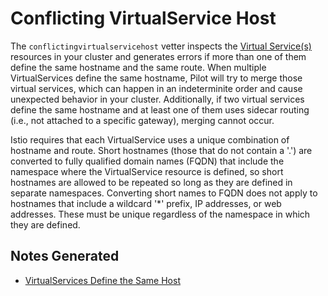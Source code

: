 # Conflicting VirtualService Host

The `conflictingvirtualservicehost` vetter inspects the [Virtual
Service(s)](https://istio.io/docs/reference/config/networking/v1alpha3/virtual-service/)
resources in your cluster and generates errors if more than one of them define
the same hostname and the same route. When multiple VirtualServices
define the same hostname, Pilot will try to merge those virtual
services, which can happen in an indeterminite order and cause unexpected
behavior in your cluster. Additionally, if two virtual services define the
same hostname and at least one of them uses sidecar routing (i.e., not
attached to a specific gateway), merging cannot occur.

Istio requires that each VirtualService uses a unique combination of hostname
  and route. Short hostnames (those that do not contain a '\.') are
 converted to fully qualified domain names (FQDN) that include the namespace
 where the VirtualService resource is defined, so short hostnames are allowed to
 be repeated so long as they are defined in separate namespaces. Converting short
names to FQDN does not apply to hostnames that include a wildcard '\*' prefix,
IP addresses, or web addresses. These must be unique regardless of the namespace
in which they are defined.

## Notes Generated

- [VirtualServices Define the Same Host](README-host-in-multiple-vs.md)
